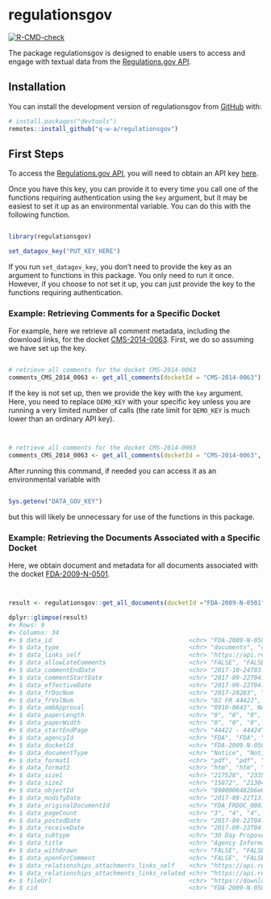 
<!-- README.md is generated from README.Rmd. Please edit that file -->

# regulationsgov

<!-- badges: start -->

[![R-CMD-check](https://github.com/q-w-a/regulationsgov/workflows/R-CMD-check/badge.svg)](https://github.com/q-w-a/regulationsgov/actions)
<!-- badges: end -->

The package regulationsgov is designed to enable users to access and
engage with textual data from the [Regulations.gov
API](https://open.gsa.gov/api/regulationsgov/).

## Installation

You can install the development version of regulationsgov from
[GitHub](https://github.com/) with:

``` r
# install.packages("devtools")
remotes::install_github("q-w-a/regulationsgov")
```

## First Steps

To access the [Regulations.gov
API](https://open.gsa.gov/api/regulationsgov/), you will need to obtain
an API key
[here](https://open.gsa.gov/api/regulationsgov/#getting-started).

Once you have this key, you can provide it to every time you call one of
the functions requiring authentication using the `key` argument, but it
may be easiest to set it up as an environmental variable. You can do
this with the following function.

``` r

library(regulationsgov)

set_datagov_key("PUT_KEY_HERE")
```

If you run `set_datagov_key`, you don’t need to provide the key as an
argument to functions in this package. You only need to run it once.
However, if you choose to not set it up, you can just provide the key to
the functions requiring authentication.

### Example: Retrieving Comments for a Specific Docket

For example, here we retrieve all comment metadata, including the
download links, for the docket
[CMS-2014-0063](https://www.regulations.gov/docket/CMS-2014-0063).
First, we do so assuming we have set up the key.

``` r

# retrieve all comments for the docket CMS-2014-0063
comments_CMS_2014_0063 <- get_all_comments(docketId = "CMS-2014-0063")
```

If the key is not set up, then we provide the key with the `key`
argument. Here, you need to replace `DEMO_KEY` with your specific key
unless you are running a very limited number of calls (the rate limit
for `DEMO_KEY` is much lower than an ordinary API key).

``` r


# retrieve all comments for the docket CMS-2014-0063
comments_CMS_2014_0063 <- get_all_comments(docketId = "CMS-2014-0063", key = "DEMO_KEY")
```

After running this command, if needed you can access it as an
environmental variable with

``` r

Sys.getenv("DATA_GOV_KEY")
```

but this will likely be unnecessary for use of the functions in this
package.

### Example: Retrieving the Documents Associated with a Specific Docket

Here, we obtain document and metadata for all documents associated with
the docket
[FDA-2009-N-0501](https://www.regulations.gov/docket/FDA-2009-N-0501).

``` r


result <- regulationsgov::get_all_documents(docketId ="FDA-2009-N-0501")

dplyr::glimpse(result)
#> Rows: 9
#> Columns: 34
#> $ data_id                                      <chr> "FDA-2009-N-0501-0009", "…
#> $ data_type                                    <chr> "documents", "documents",…
#> $ data_links_self                              <chr> "https://api.regulations.…
#> $ data_allowLateComments                       <chr> "FALSE", "FALSE", "FALSE"…
#> $ data_commentEndDate                          <chr> "2017-10-24T03:59:59Z", "…
#> $ data_commentStartDate                        <chr> "2017-09-22T04:00:00Z", "…
#> $ data_effectiveDate                           <chr> "2017-09-22T04:00:00Z", "…
#> $ data_frDocNum                                <chr> "2017-20283", "2017-11821…
#> $ data_frVolNum                                <chr> "82 FR 44422", "82 26489"…
#> $ data_ombApproval                             <chr> "0910-0643", NA, NA, NA, …
#> $ data_paperLength                             <chr> "0", "0", "0", "0", "0", …
#> $ data_paperWidth                              <chr> "0", "0", "0", "0", "0", …
#> $ data_startEndPage                            <chr> "44422 - 44424", "26489 -…
#> $ data_agencyId                                <chr> "FDA", "FDA", "FDA", "FDA…
#> $ data_docketId                                <chr> "FDA-2009-N-0501", "FDA-2…
#> $ data_documentType                            <chr> "Notice", "Notice", "Noti…
#> $ data_format1                                 <chr> "pdf", "pdf", "pdf", "pdf…
#> $ data_format2                                 <chr> "htm", "htm", "htm", "htm…
#> $ data_size1                                   <chr> "217528", "233578", "5953…
#> $ data_size2                                   <chr> "15872", "21304", "21308"…
#> $ data_objectId                                <chr> "0900006482b6e6bf", "0900…
#> $ data_modifyDate                              <chr> "2017-09-22T13:38:49Z", "…
#> $ data_originalDocumentId                      <chr> "FDA_FRDOC_0001-7718", "F…
#> $ data_pageCount                               <chr> "3", "4", "4", "4", "3", …
#> $ data_postedDate                              <chr> "2017-09-22T04:00:00Z", "…
#> $ data_receiveDate                             <chr> "2017-09-22T04:00:00Z", "…
#> $ data_subtype                                 <chr> "30 Day Proposed Informat…
#> $ data_title                                   <chr> "Agency Information Colle…
#> $ data_withdrawn                               <chr> "FALSE", "FALSE", "FALSE"…
#> $ data_openForComment                          <chr> "FALSE", "FALSE", "FALSE"…
#> $ data_relationships_attachments_links_self    <chr> "https://api.regulations.…
#> $ data_relationships_attachments_links_related <chr> "https://api.regulations.…
#> $ fileUrl                                      <chr> "https://downloads.regula…
#> $ cid                                          <chr> "FDA-2009-N-0501-0009", "…
```
